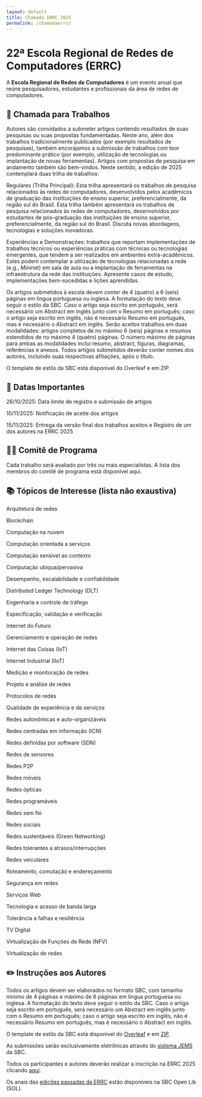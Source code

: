 ```yaml
---
layout: default
title: Chamada ERRC 2025
permalink: /chamadaerrc/
---
```


# 22ª Escola Regional de Redes de Computadores (ERRC)
A **Escola Regional de Redes de Computadores** é um evento anual que reúne pesquisadores, estudantes e profissionais da área de redes de computadores.

## 📃 Chamada para Trabalhos
Autores são convidados a submeter artigos contendo resultados de suas pesquisas ou suas propostas fundamentadas. Neste ano, além dos trabalhos tradicionalmente publicados (por exemplo resultados de pesquisas), também encorajamos a submissão de trabalhos com teor predominante prático (por exemplo, utilização de tecnologias ou implantação de novas ferramentas). Artigos com propostas de pesquisa em andamento também são bem-vindos. Neste sentido, a edição de 2025 contemplará duas trilha de trabalhos:

Regulares (Trilha Principal): Esta trilha apresentará os trabalhos de pesquisa relacionados às redes de computadores, desenvolvidos pelos acadêmicos de graduação das instituições de ensino superior, preferencialmente, da região sul do Brasil. Esta trilha também apresentará os trabalhos de pesquisa relacionados às redes de computadores, desenvolvidos por estudantes de pós-graduação das instituições de ensino superior, preferencialmente, da região sul do Brasil. Discuta novas abordagens, tecnologias e soluções inovadoras.

Experiências e Demonstrações: trabalhos que reportam implementações de trabalhos técnicos ou experiências práticas com técnicas ou tecnologias emergentes, que tendem a ser realizados em ambientes extra-acadêmicos. Estes podem contemplar a utilização de tecnologias relacionadas a rede (e.g., Mininet) em sala de aula ou a implantação de ferramentas na infraestrutura da rede das instituições. Apresente casos de estudo, implementações bem-sucedidas e lições aprendidas.

Os artigos submetidos à escola devem conter de 4 (quatro) a 6 (seis) páginas em língua portuguesa ou inglesa. A formatação do texto deve seguir o estilo da SBC. Caso o artigo seja escrito em português, será necessário um Abstract em inglês junto com o Resumo em português; caso o artigo seja escrito em inglês, não é necessário Resumo em português, mas é necessário o Abstract em inglês. Serão aceitos trabalhos em duas modalidades: artigos completos de no máximo 6 (seis) páginas e resumos estendidos de no máximo 4 (quatro) páginas. O número máximo de páginas para ambas as modalidades inclui resumo, abstract, figuras, diagramas, referências e anexos. Todos artigos submetidos deverão conter nomes dos autores, incluindo suas respectivas afiliações, após o título.

O template de estilo da SBC está disponível do Overleaf e em ZIP.

## 📅 Datas Importantes
26/10/2025: Data limite de registro e submissão de artigos

10/11/2025: Notificação de aceite dos artigos

15/11/2025: Entrega da versão final dos trabalhos aceitos e Registro de um dos autores na ERRC 2025

## 👩‍🏫 Comitê de Programa
Cada trabalho será avaliado por três ou mais especialistas. A lista dos membros do comitê de programa está disponível aqui.

## 📚 Tópicos de Interesse (lista não exaustiva)

Arquitetura de redes

Blockchain

Computação na nuvem

Computação orientada a serviços

Computação sensível ao contexto

Computação ubíqua/pervasiva

Desempenho, escalabilidade e confiabilidade

Distributed Ledger Technology (DLT)

Engenharia e controle de tráfego

Especificação, validação e verificação

Internet do Futuro

Gerenciamento e operação de redes

Internet das Coisas (IoT)

Internet Industrial (IIoT)

Medição e monitoração de redes

Projeto e análise de redes

Protocolos de redes

Qualidade de experiência e de serviços

Redes autonômicas e auto-organizáveis

Redes centradas em informação (ICN)

Redes definidas por software (SDN)

Redes de sensores

Redes P2P

Redes móveis

Redes ópticas

Redes programáveis

Redes sem fio

Redes sociais

Redes sustentáveis (Green Networking)

Redes tolerantes a atrasos/interrupções

Redes veiculares

Roteamento, comutação e endereçamento

Segurança em redes

Serviços Web

Tecnologia e acesso de banda larga

Tolerância a falhas e resiliência

TV Digital

Virtualização de Funções de Rede (NFV)

Virtualização de redes


## ✏️ Instruções aos Autores

Todos os artigos devem ser elaborados no formato SBC, com tamanho mínimo de 4 páginas e máximo de 6 páginas em língua portuguesa ou inglesa. A formatação do texto deve seguir o estilo da SBC. Caso o artigo seja escrito em português, será necessário um Abstract em inglês junto com o Resumo em português; caso o artigo seja escrito em inglês, não é necessário Resumo em português, mas é necessário o Abstract em inglês.

O template de estilo da SBC está disponível do [Overleaf](https://www.overleaf.com/latex/templates/sbc-conferences-template/blbxwjwzdngr) e em [ZIP](https://www.sbc.org.br/documentos-da-sbc/category/169-templates-para-artigos-e-capitulos-de-livros).

As submissões serão exclusivamente eletrônicas através do [sistema JEMS]( https://jems3.sbc.org.br/errc2025) da SBC.

Todos os participantes e autores deverão realizar a inscrição na ERRC 2025 clicando [aqui](https://centraldesistemas.sbc.org.br/ecos/errc2025).

Os anais das [edições passadas da ERRC](https://sol.sbc.org.br/index.php/errc/issue/archive) estão disponíveis na SBC Open Lib (SOL).
